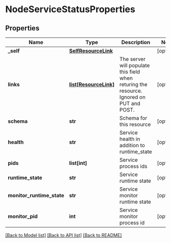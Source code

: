 # NodeServiceStatusProperties

## Properties
Name | Type | Description | Notes
------------ | ------------- | ------------- | -------------
**_self** | [**SelfResourceLink**](SelfResourceLink.md) |  | [optional] 
**links** | [**list[ResourceLink]**](ResourceLink.md) | The server will populate this field when returing the resource. Ignored on PUT and POST. | [optional] 
**schema** | **str** | Schema for this resource | [optional] 
**health** | **str** | Service health in addition to runtime_state | [optional] 
**pids** | **list[int]** | Service process ids | [optional] 
**runtime_state** | **str** | Service runtime state | [optional] 
**monitor_runtime_state** | **str** | Service monitor runtime state | [optional] 
**monitor_pid** | **int** | Service monitor process id | [optional] 

[[Back to Model list]](../README.md#documentation-for-models) [[Back to API list]](../README.md#documentation-for-api-endpoints) [[Back to README]](../README.md)

